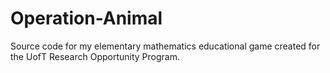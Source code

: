 # Operation-Animal
Source code for my elementary mathematics educational game created for the UofT Research Opportunity Program.
